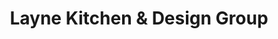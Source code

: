 ---
title: "Layne Kitchen & Design Group"
url: /airdrie/layne-kitchen-and-design-group/
shop: kitchen
---